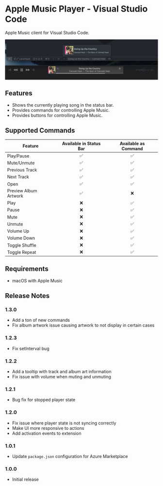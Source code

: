 # Apple Music Player - Visual Studio Code

Apple Music client for Visual Studio Code.

![screen shot](images/screen-shot.png)

## Features

- Shows the currently playing song in the status bar.
- Provides commands for controlling Apple Music.
- Provides buttons for controlling Apple Music.

## Supported Commands

| Feature               | Available in Status Bar | Available as Command |
| --------------------- | :---------------------: | :------------------: |
| Play/Pause            |           ✅            |          ✅          |
| Mute/Unmute           |           ✅            |          ✅          |
| Previous Track        |           ✅            |          ✅          |
| Next Track            |           ✅            |          ✅          |
| Open                  |           ✅            |          ✅          |
| Preview Album Artwork |           ✅            |          ❌          |
| Play                  |           ❌            |          ✅          |
| Pause                 |           ❌            |          ✅          |
| Mute                  |           ❌            |          ✅          |
| Unmute                |           ❌            |          ✅          |
| Volume Up             |           ❌            |          ✅          |
| Volume Down           |           ❌            |          ✅          |
| Toggle Shuffle        |           ❌            |          ✅          |
| Toggle Repeat         |           ❌            |          ✅          |

## Requirements

- macOS with Apple Music

## Release Notes

### 1.3.0

- Add a ton of new commands
- Fix album artwork issue causing artwork to not display in certain cases

### 1.2.3

- Fix setInterval bug

### 1.2.2

- Add a tooltip with track and album art information
- Fix issue with volume when muting and unmuting

### 1.2.1

- Bug fix for stopped player state

### 1.2.0

- Fix issue where player state is not syncing correctly
- Make UI more responsive to actions
- Add activation events to extension

### 1.0.1

- Update `package.json` configuration for Azure Marketplace

### 1.0.0

- Initial release
